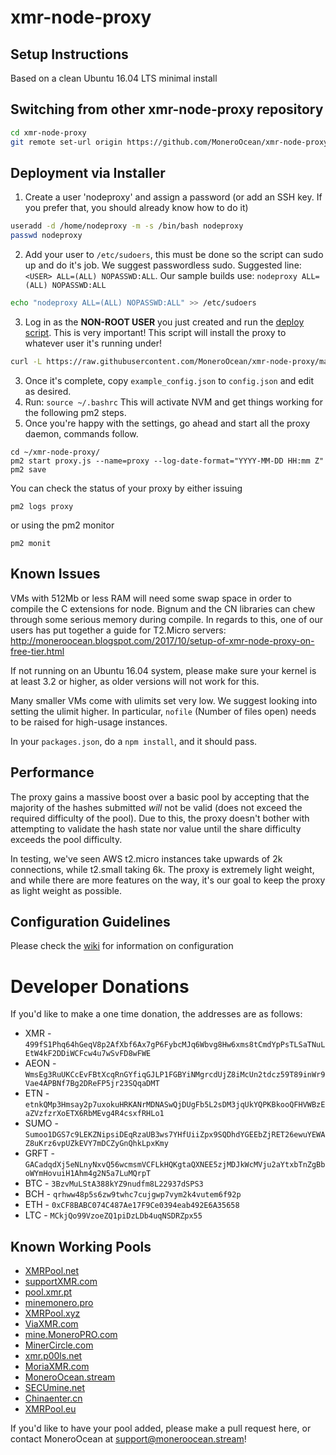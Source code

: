 # xmr-node-proxy


## Setup Instructions

Based on a clean Ubuntu 16.04 LTS minimal install

## Switching from other xmr-node-proxy repository

```bash
cd xmr-node-proxy
git remote set-url origin https://github.com/MoneroOcean/xmr-node-proxy.git && git pull -X theirs --no-edit && npm update
```

## Deployment via Installer

1. Create a user 'nodeproxy' and assign a password (or add an SSH key. If you prefer that, you should already know how to do it)

```bash
useradd -d /home/nodeproxy -m -s /bin/bash nodeproxy
passwd nodeproxy
```

2. Add your user to `/etc/sudoers`, this must be done so the script can sudo up and do it's job.  We suggest passwordless sudo.  Suggested line: `<USER> ALL=(ALL) NOPASSWD:ALL`.  Our sample builds use: `nodeproxy ALL=(ALL) NOPASSWD:ALL`

```bash
echo "nodeproxy ALL=(ALL) NOPASSWD:ALL" >> /etc/sudoers
```

3. Log in as the **NON-ROOT USER** you just created and run the [deploy script](https://raw.githubusercontent.com/MoneroOcean/xmr-node-proxy/master/install.sh).  This is very important!  This script will install the proxy to whatever user it's running under!

```bash
curl -L https://raw.githubusercontent.com/MoneroOcean/xmr-node-proxy/master/install.sh | bash
```

3. Once it's complete, copy `example_config.json` to `config.json` and edit as desired.
4. Run: `source ~/.bashrc`  This will activate NVM and get things working for the following pm2 steps.
8. Once you're happy with the settings, go ahead and start all the proxy daemon, commands follow.

```shell
cd ~/xmr-node-proxy/
pm2 start proxy.js --name=proxy --log-date-format="YYYY-MM-DD HH:mm Z"
pm2 save
```
You can check the status of your proxy by either issuing

```
pm2 logs proxy
```

or using the pm2 monitor

```
pm2 monit
```

## Known Issues

VMs with 512Mb or less RAM will need some swap space in order to compile the C extensions for node.  Bignum and the CN libraries can chew through some serious memory during compile.  In regards to this, one of our users has put together a guide for T2.Micro servers: http://moneroocean.blogspot.com/2017/10/setup-of-xmr-node-proxy-on-free-tier.html

If not running on an Ubuntu 16.04 system, please make sure your kernel is at least 3.2 or higher, as older versions will not work for this.

Many smaller VMs come with ulimits set very low. We suggest looking into setting the ulimit higher. In particular, `nofile` (Number of files open) needs to be raised for high-usage instances.

In your `packages.json`, do a `npm install`, and it should pass.


## Performance

The proxy gains a massive boost over a basic pool by accepting that the majority of the hashes submitted _will_ not be valid (does not exceed the required difficulty of the pool).  Due to this, the proxy doesn't bother with attempting to validate the hash state nor value until the share difficulty exceeds the pool difficulty.

In testing, we've seen AWS t2.micro instances take upwards of 2k connections, while t2.small taking 6k.  The proxy is extremely light weight, and while there are more features on the way, it's our goal to keep the proxy as light weight as possible.

## Configuration Guidelines

Please check the [wiki](https://github.com/MoneroOcean/xmr-node-proxy/wiki/config_review) for information on configuration

Developer Donations
===================
If you'd like to make a one time donation, the addresses are as follows:
* XMR - ```499fS1Phq64hGeqV8p2AfXbf6Ax7gP6FybcMJq6Wbvg8Hw6xms8tCmdYpPsTLSaTNuLEtW4kF2DDiWCFcw4u7wSvFD8wFWE```
* AEON - ```WmsEg3RuUKCcEvFBtXcqRnGYfiqGJLP1FGBYiNMgrcdUjZ8iMcUn2tdcz59T89inWr9Vae4APBNf7Bg2DReFP5jr23SQqaDMT```
* ETN - ```etnkQMp3Hmsay2p7uxokuHRKANrMDNASwQjDUgFb5L2sDM3jqUkYQPKBkooQFHVWBzEaZVzfzrXoETX6RbMEvg4R4csxfRHLo1```
* SUMO - ```Sumoo1DGS7c9LEKZNipsiDEqRzaUB3ws7YHfUiiZpx9SQDhdYGEEbZjRET26ewuYEWAZ8uKrz6vpUZkEVY7mDCZyGnQhkLpxKmy```
* GRFT - ```GACadqdXj5eNLnyNxvQ56wcmsmVCFLkHQKgtaQXNEE5zjMDJkWcMVju2aYtxbTnZgBboWYmHovuiH1Ahm4g2N5a7LuMQrpT```
* BTC - ```3BzvMuLStA388kYZ9nudfm8L22937dSPS3```
* BCH - ```qrhww48p5s6zw9twhc7cujgwp7vym2k4vutem6f92p```
* ETH - ```0xCF8BABC074C487Ae17F9Ce0394eab492E6A35658```
* LTC - ```MCkjQo99VzoeZQ1piDzLDb4uqNSDRZpx55```

## Known Working Pools

* [XMRPool.net](https://xmrpool.net)
* [supportXMR.com](https://supportxmr.com)
* [pool.xmr.pt](https://pool.xmr.pt)
* [minemonero.pro](https://minemonero.pro)
* [XMRPool.xyz](https://xmrpool.xyz)
* [ViaXMR.com](https://viaxmr.com)
* [mine.MoneroPRO.com](https://mine.moneropro.com)
* [MinerCircle.com](https://www.minercircle.com)
* [xmr.p00ls.net](https://www.p00ls.net)
* [MoriaXMR.com](https://moriaxmr.com)
* [MoneroOcean.stream](https://moneroocean.stream)
* [SECUmine.net](https://secumine.net)
* [Chinaenter.cn](http://xmr.chinaenter.cn)
* [XMRPool.eu](https://xmrpool.eu)

If you'd like to have your pool added, please make a pull request here, or contact MoneroOcean at support@moneroocean.stream!

